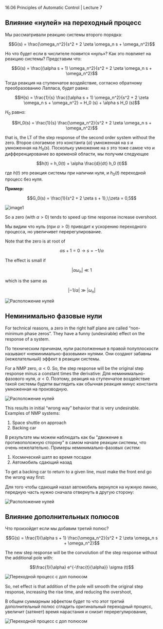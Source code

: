 ﻿16.06 Principles of Automatic Control | Lecture 7

## Влияние «нулей» на переходный процесс

Мы рассматривали реакцию системы второго порядка:

$$G(s) = \frac{\omega_n^2}{s^2 + 2 \zeta \omega_n s + \omega_n^2}$$

Но что будет если в числителе появится «нуль»? Как это повлияет на реакцию системы? Представим что:

$$G(s) = \frac{(\alpha s + 1) \omega_n^2}{s^2 + 2 \zeta \omega_n s + \omega_n^2}$$

Тогда реакция на ступенчатое воздействие, согласно обратному преобразованию Лапласа, будет равна:

$$H(s) = \frac{1}{s} \frac{(\alpha s + 1) \omega_n^2}{s^2 + 2 \zeta \omega_n s + \omega_n^2} = H_0 (s) + \alpha s H_0 (s)$$

$H_0$ равно:

$$H_0(s) = \frac{1}{s} \frac{\omega_n^2}{s^2 + 2 \zeta \omega_n s + \omega_n^2}$$

that is, the LT of the step response of the second order system without the zero.
Второе слогаемое это константа ($\alpha$) умноженная на $s$ и умноженная на $H_0(s)$. Поскольку умножение на $s$ это тоже самое что и дифференцирование во временой области, мы получим следующее

$$h(t) = h_0(t) + \alpha \frac{d}{dt} h_0 (t)$$

где $h(t)$ это реакция системы при наличии нуля, и $h_0(t)$ переходной процесс без нуля.

**Пример:**

$$G_0(s) = \frac{1}{s^2 + 2 \zeta s + 1},\;\zeta = 0,5$$

![image1](images/7/7.svg)

So a zero (with $α>0$) tends to speed up time response increase overshoot.

Мы видим что нуль (при $α>0$) приводит к ускорению переходного процесса, но увеличивет перерегулирование.

Note that the zero is at root of

$$\alpha s + 1 = 0 \to s = - 1/\alpha$$

The eﬀect is small if

$$\left| \alpha \omega_n \right| \ll 1$$

which is the same as

$$\left| - 1/ \alpha \right| \gg \left| \omega_n \right|$$


![Расположение нулей](images/7/7-zeros-location.svg)


## Неминимально фазовые нули

For technical reasons, a zero in the right half plane are called “non-minimum phase zeros”. They have a funny (undesirable) eﬀect on the response of a system.

По техническим причинам, нули располженные в правой полуплоскости называют «неминимально-фазовыми» нулями. Они создают забавны (нежелательный) эффект в реакции системы.

For a NMP zero, $\alpha < 0$. So, the step response will be the original step response minus a constant times the derivative:
Для неминимально-фазового нуля, $\alpha < 0$. Поэтому, реакция на ступенчатое воздействие такой системы будетм выглядить как обычная реакция минус константа умноженная на производную.


![Расположение нулей](images/7/7-non-min-step.svg)


This results in initial “wrong way” behavior that is very undesirable. Examples of NMP systems:
1.	Space shuttle on approach
2.	Backing car

В результате мы можем наблюдать как бы "движение в противоположную сторону" в самом начале реакции системы, что очень нежелательно. Примеры неминимально-фазовых систем:
1. Космический шатл во время посадки
2. Автомобиль сдающий назад


To get a backing car to return to a given line, must make the front end go the wrong way ﬁrst:

Для того чтобы сдающий назал автомобиль вернулся на нужную линию, передную часть нужно сначала отвернуть в другую сторону:

![Расположение нулей](images/7/7-backing-car.svg)

## Влияние дополнительных полюсов

Что произойдет если мы добавим третий полюс?

$$G(s) = \frac{1}{\alpha s + 1} \frac{\omega_n^2}{s^2 + 2 \zeta \omega_n s + \omega_n^2}$$

The new step response will be the convolution of the step response without the additional pole with:

$$\frac{1}{\alpha} e^{-\frac{t}{\alpha}} \sigma (t)$$

![Переходной процесс с доп полюсом](images/7/sdada.svg)


So, net eﬀect is that addition of the pole will smooth the original step response, increasing the rise time, and reducing the overshoot,

В общем суммарным эффектом будет то что этот третий дополнительный полюс сгладить оригинальный переходный процесс, увеличит (затянет) время нарастания и снизит перерегулирование,

![Переходной процесс с доп полюсом](images/7/lastone.svg)
